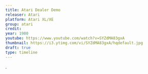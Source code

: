 ```yaml
---
title: Atari Dealer Demo
releaser: Atari
platform: Atari XL/XE
group: atari
credit:
year: 1980
youtube: https://www.youtube.com/watch?v=SYZdMA83gxA
thumbnail: https://i3.ytimg.com/vi/SYZdMA83gxA/hqdefault.jpg
draft: true
type: timeline
---
```


.


